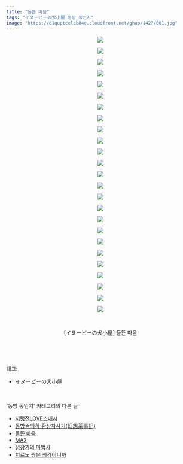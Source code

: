 ```yaml
---
title: "들뜬 마음"
tags: "イヌーピーの犬小屋 동방_동인지"
image: "https://d1quptcelcb84e.cloudfront.net/ghap/1427/001.jpg"
---
```

<div class="article">
<p style="text-align: center; clear: none; float: none;"><img src="{{ site.imgserver8 }}/ghap/1427/001.jpg"/></p>
<p style="text-align: center; clear: none; float: none;"><img src="{{ site.imgserver8 }}/ghap/1427/002.jpg"/></p>
<p style="text-align: center; clear: none; float: none;"><img src="{{ site.imgserver8 }}/ghap/1427/003.jpg"/></p>
<p style="text-align: center; clear: none; float: none;"><img src="{{ site.imgserver8 }}/ghap/1427/004.jpg"/></p>
<p style="text-align: center; clear: none; float: none;"><img src="{{ site.imgserver8 }}/ghap/1427/005.jpg"/></p>
<p style="text-align: center; clear: none; float: none;"><img src="{{ site.imgserver8 }}/ghap/1427/006.jpg"/></p>
<p style="text-align: center; clear: none; float: none;"><img src="{{ site.imgserver8 }}/ghap/1427/007.jpg"/></p>
<p style="text-align: center; clear: none; float: none;"><img src="{{ site.imgserver8 }}/ghap/1427/008.jpg"/></p>
<p style="text-align: center; clear: none; float: none;"><img src="{{ site.imgserver8 }}/ghap/1427/009.jpg"/></p>
<p style="text-align: center; clear: none; float: none;"><img src="{{ site.imgserver8 }}/ghap/1427/010.jpg"/></p>
<p style="text-align: center; clear: none; float: none;"><img src="{{ site.imgserver8 }}/ghap/1427/011.jpg"/></p>
<p style="text-align: center; clear: none; float: none;"><img src="{{ site.imgserver8 }}/ghap/1427/012.jpg"/></p>
<p style="text-align: center; clear: none; float: none;"><img src="{{ site.imgserver8 }}/ghap/1427/013.jpg"/></p>
<p style="text-align: center; clear: none; float: none;"><img src="{{ site.imgserver8 }}/ghap/1427/014.jpg"/></p>
<p style="text-align: center; clear: none; float: none;"><img src="{{ site.imgserver8 }}/ghap/1427/015.jpg"/></p>
<p style="text-align: center; clear: none; float: none;"><img src="{{ site.imgserver8 }}/ghap/1427/016.jpg"/></p>
<p style="text-align: center; clear: none; float: none;"><img src="{{ site.imgserver8 }}/ghap/1427/017.jpg"/></p>
<p style="text-align: center; clear: none; float: none;"><img src="{{ site.imgserver8 }}/ghap/1427/018.jpg"/></p>
<p style="text-align: center; clear: none; float: none;"><img src="{{ site.imgserver8 }}/ghap/1427/019.jpg"/></p>
<p style="text-align: center; clear: none; float: none;"><img src="{{ site.imgserver8 }}/ghap/1427/020.jpg"/></p>
<p style="text-align: center; clear: none; float: none;"><img src="{{ site.imgserver8 }}/ghap/1427/021.jpg"/></p>
<p style="text-align: center; clear: none; float: none;"><img src="{{ site.imgserver8 }}/ghap/1427/022.jpg"/></p>
<p style="text-align: center; clear: none; float: none;"><img src="{{ site.imgserver8 }}/ghap/1427/023.jpg"/></p>
<p style="text-align: center; clear: none; float: none;"><img src="{{ site.imgserver8 }}/ghap/1427/024.jpg"/></p>
<p style="text-align: center; clear: none; float: none;"><img src="{{ site.imgserver8 }}/ghap/1427/025.jpg"/></p>
<p style="text-align: center; clear: none; float: none;"><br/></p>
<p style="text-align: center; clear: none; float: none;">[イヌーピーの犬小屋] 들뜬 마음</p>
<p><br/></p>
</div><br/>
<div class="tagTrail">
<p>태그: </p>
<ul>
<li>イヌーピーの犬小屋</li>
</ul>
</div><br/>
<div class="another">
<p>'동방 동인지' 카테고리의 다른 글</p>
<ul>
<li><a href="/ghap_1430">지령전LOVE스매시</a></li>
<li><a href="/ghap_1428">동방☆와하 환상차사기(幻想茶事記)</a></li>
<li><a href="/ghap_1427">들뜬 마음</a></li>
<li><a href="/ghap_1426">MA2</a></li>
<li><a href="/ghap_1425">성장기의 마법사</a></li>
<li><a href="/ghap_1424">치르노 쨩은 최강이니까</a></li>
</ul>
</div><br/>
<div class="cb_module cb_fluid">
<div class="cb_wrt cb_profile">
</div><!-- commentList close -->
</div><br/>
